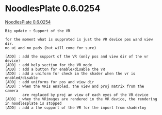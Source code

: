 NoodlesPlate 0.6.0254
=============

[NoodlesPlate 0.6.0254](https://github.com/aiekick/NoodlesPlate/releases/tag/v0.6.254)

```
Big update : Support of the VR

for the moment what is supproted is just the VR device pos wand view dir.
no ui and no pads (but will come for sure)

[ADD] : add the support of the VR (only pos and view dir of the vr device)
[ADD] : add help section for the VR mode
[ADD] : add a button for enable/disable the VR
[ADD] : add a uniform for check in the shader when the vr is enabled/disable
[ADD] : add uniforms for pos and view dir
[ADD] : when the VRis enabled, the view and proj matrix from the camera 
        are replaced by proj an view of each eyes of the VR device
[ADD] : when the VRimages are rendered in the VR device, the rendering in noodlesplate is stopped
[ADD] : add a the support of the VR for the import from shadertoy
```
